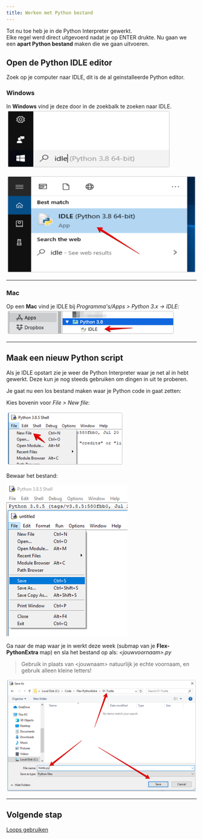 ```yaml
---
title: Werken met Python bestand
---
```


Tot nu toe heb je in de Python Interpreter gewerkt.  
Elke regel werd direct uitgevoerd nadat je op ENTER drukte.
Nu gaan we een **apart Python bestand** maken die we gaan uitvoeren.

## Open de Python IDLE editor
Zoek op je computer naar IDLE, dit is de al geinstalleerde Python editor.


### Windows
In **Windows** vind je deze door in de zoekbalk te zoeken naar IDLE. 
![](idle_win_01.png)

![](idle_win_02.png)

---

### Mac
Op een **Mac** vind je IDLE bij *Programma's/Apps > Python 3.x -> IDLE*:
![](idle_mac.png)

---

## Maak een nieuw Python script
Als je IDLE opstart zie je weer de Python Interpreter waar je net al in hebt gewerkt. Deze kun je nog steeds gebruiken om dingen in uit te proberen.

Je gaat nu een los bestand maken waar je Python code in gaat zetten:

Kies bovenin voor *File > New file*:

![](new_file.png)

Bewaar het bestand:

![](save_file_01.png)

Ga naar de map waar je in werkt deze week (submap van je **Flex-PythonExtra** map)  en sla het bestand op als: *&lt;jouwvoornaam&gt;.py* 

> Gebruik in plaats van &lt;jouwnaam&gt; natuurlijk je echte voornaam, en gebruik alleen kleine letters!

![](save_file_02.png)

---

## Volgende stap
[Loops gebruiken](../05-loop-it/)